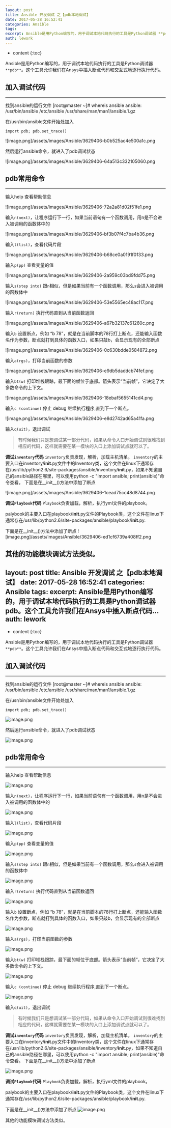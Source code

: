 ```yaml
---
layout: post
title: Ansible 开发调试 之【pdb本地调试】
date: 2017-05-28 16:52:41
categories: Ansible
tags:
excerpt: Ansible是用Python编写的，用于调试本地代码执行的工具是Python调试器 **pdb**。这个工具允许我们在Ansys中插入断点代码...
auth: lework
---
```

* content
{:toc}

Ansible是用Python编写的，用于调试本地代码执行的工具是Python调试器 `**pdb**`。这个工具允许我们在Ansys中插入断点代码和交互式地逐行执行代码。


## 加入调试代码
---
找到ansible的运行文件
[root@master ~]# whereis ansible
ansible: /usr/bin/ansible /etc/ansible /usr/share/man/man1/ansible.1.gz

在/usr/bin/ansible文件开始处加入
```
import pdb; pdb.set_trace()
```
![image.png]/assets/images/Ansible/3629406-b0b525ac4e500a1c.png

然后运行ansible命令，就进入了pdb调试状态

![image.png]/assets/images/Ansible/3629406-64a513c332105060.png

## pdb常用命令
---

输入help 查看帮助信息

![image.png]/assets/images/Ansible/3629406-72a2a81d02f51fe1.png


输入`n(next)`，让程序运行下一行，如果当前语句有一个函数调用，用n是不会进入被调用的函数体中的 

![image.png]/assets/images/Ansible/3629406-bf3b07f4c7ba4b36.png


输入`l(list)`，查看代码片段

![image.png]/assets/images/Ansible/3629406-b68ce0a0191f0133.png

输入`p(pp)` 查看变量的值

![image.png]/assets/images/Ansible/3629406-2a959c03bd9fdd75.png

输入`s(step into)` 跟`n`相似，但是如果当前有一个函数调用，那么`s`会进入被调用的函数体中 

![image.png]/assets/images/Ansible/3629406-53e5565ec48ac117.png


输入`r(return)` 执行代码直到从当前函数返回


![image.png]/assets/images/Ansible/3629406-a67b32137c61260c.png

输入`b` 设置断点，例如 “b 78”，就是在当前脚本的78行打上断点，还能输入函数名作为参数，断点就打到具体的函数入口，如果只敲b，会显示现有的全部断点 


![image.png]/assets/images/Ansible/3629406-0c630bdde0584872.png

输入`a(rgs)`，打印当前函数的参数 


![image.png]/assets/images/Ansible/3629406-e9db5daddcb74fef.png

输入`bt(w)` 打印堆栈跟踪，最下面的帧位于底部。箭头表示“当前帧”，它决定了大多数命令的上下文。

![image.png]/assets/images/Ansible/3629406-18ebaf5655141cd4.png


输入`c (continue)` 停止 debug 继续执行程序,直到下一个断点。


![image.png]/assets/images/Ansible/3629406-e8d2742ad65a41fa.png

输入`q(uit)`，退出调试 


> 有时候我们只是想调试某一部分代码，如果从命令入口开始调试则很难找到相应的代码，这样就需要在某一模块的入口上添加调试点就可以了。

**调试`inventory`代码**
`inventory`负责发现，解析，加载主机清单。
`inventory`的主要入口在inventory/__init__.py文件中的Inventory类，这个文件在linux下通常存在/usr/lib/python2.6/site-packages/ansible/inventory/__init__.py，如果不知道自己的ansible路径在哪里，可以使用python -c "import ansible; print(ansible)"命令查看。
下面是在__init__()方法中添加了断点

![image.png]/assets/images/Ansible/3629406-1cead75cc48d8744.png



**调试`Playbook`代码**
`Playbook`负责加载，解析，执行yml文件的playbook。

palybook的主要入口在playbook/__init__.py文件的Playbook类，这个文件在linux下通常存在/usr/lib/python2.6/site-packages/ansible/playbook/__init__.py.

下面是在__init__()方法中添加了断点
![image.png]/assets/images/Ansible/3629406-ed1cf6739a408ff2.png

其他的功能模块调试方法类似。
---
layout: post
title: Ansible 开发调试 之【pdb本地调试】
date: 2017-05-28 16:52:41
categories: Ansible
tags:
excerpt: Ansible是用Python编写的，用于调试本地代码执行的工具是Python调试器 **pdb**。这个工具允许我们在Ansys中插入断点代码...
auth: lework
---
* content
{:toc}

Ansible是用Python编写的，用于调试本地代码执行的工具是Python调试器 `**pdb**`。这个工具允许我们在Ansys中插入断点代码和交互式地逐行执行代码。


## 加入调试代码
---
找到ansible的运行文件
[root@master ~]# whereis ansible
ansible: /usr/bin/ansible /etc/ansible /usr/share/man/man1/ansible.1.gz

在/usr/bin/ansible文件开始处加入
```
import pdb; pdb.set_trace()
```
![image.png](http://upload-images.jianshu.io/upload_images/3629406-b0b525ac4e500a1c.png?imageMogr2/auto-orient/strip%7CimageView2/2/w/1240)

然后运行ansible命令，就进入了pdb调试状态

![image.png](http://upload-images.jianshu.io/upload_images/3629406-64a513c332105060.png?imageMogr2/auto-orient/strip%7CimageView2/2/w/1240)

## pdb常用命令
---

输入help 查看帮助信息

![image.png](http://upload-images.jianshu.io/upload_images/3629406-72a2a81d02f51fe1.png?imageMogr2/auto-orient/strip%7CimageView2/2/w/1240)


输入`n(next)`，让程序运行下一行，如果当前语句有一个函数调用，用n是不会进入被调用的函数体中的 

![image.png](http://upload-images.jianshu.io/upload_images/3629406-bf3b07f4c7ba4b36.png?imageMogr2/auto-orient/strip%7CimageView2/2/w/1240)


输入`l(list)`，查看代码片段

![image.png](http://upload-images.jianshu.io/upload_images/3629406-b68ce0a0191f0133.png?imageMogr2/auto-orient/strip%7CimageView2/2/w/1240)

输入`p(pp)` 查看变量的值

![image.png](http://upload-images.jianshu.io/upload_images/3629406-2a959c03bd9fdd75.png?imageMogr2/auto-orient/strip%7CimageView2/2/w/1240)

输入`s(step into)` 跟`n`相似，但是如果当前有一个函数调用，那么`s`会进入被调用的函数体中 

![image.png](http://upload-images.jianshu.io/upload_images/3629406-53e5565ec48ac117.png?imageMogr2/auto-orient/strip%7CimageView2/2/w/1240)


输入`r(return)` 执行代码直到从当前函数返回


![image.png](http://upload-images.jianshu.io/upload_images/3629406-a67b32137c61260c.png?imageMogr2/auto-orient/strip%7CimageView2/2/w/1240)

输入`b` 设置断点，例如 “b 78”，就是在当前脚本的78行打上断点，还能输入函数名作为参数，断点就打到具体的函数入口，如果只敲b，会显示现有的全部断点 


![image.png](http://upload-images.jianshu.io/upload_images/3629406-0c630bdde0584872.png?imageMogr2/auto-orient/strip%7CimageView2/2/w/1240)

输入`a(rgs)`，打印当前函数的参数 


![image.png](http://upload-images.jianshu.io/upload_images/3629406-e9db5daddcb74fef.png?imageMogr2/auto-orient/strip%7CimageView2/2/w/1240)

输入`bt(w)` 打印堆栈跟踪，最下面的帧位于底部。箭头表示“当前帧”，它决定了大多数命令的上下文。

![image.png](http://upload-images.jianshu.io/upload_images/3629406-18ebaf5655141cd4.png?imageMogr2/auto-orient/strip%7CimageView2/2/w/1240)


输入`c (continue)` 停止 debug 继续执行程序,直到下一个断点。


![image.png](http://upload-images.jianshu.io/upload_images/3629406-e8d2742ad65a41fa.png?imageMogr2/auto-orient/strip%7CimageView2/2/w/1240)

输入`q(uit)`，退出调试 


> 有时候我们只是想调试某一部分代码，如果从命令入口开始调试则很难找到相应的代码，这样就需要在某一模块的入口上添加调试点就可以了。

**调试`inventory`代码**
`inventory`负责发现，解析，加载主机清单。
`inventory`的主要入口在inventory/__init__.py文件中的Inventory类，这个文件在linux下通常存在/usr/lib/python2.6/site-packages/ansible/inventory/__init__.py，如果不知道自己的ansible路径在哪里，可以使用python -c "import ansible; print(ansible)"命令查看。
下面是在__init__()方法中添加了断点

![image.png](http://upload-images.jianshu.io/upload_images/3629406-1cead75cc48d8744.png?imageMogr2/auto-orient/strip%7CimageView2/2/w/1240)



**调试`Playbook`代码**
`Playbook`负责加载，解析，执行yml文件的playbook。

palybook的主要入口在playbook/__init__.py文件的Playbook类，这个文件在linux下通常存在/usr/lib/python2.6/site-packages/ansible/playbook/__init__.py.

下面是在__init__()方法中添加了断点
![image.png](http://upload-images.jianshu.io/upload_images/3629406-ed1cf6739a408ff2.png?imageMogr2/auto-orient/strip%7CimageView2/2/w/1240)

其他的功能模块调试方法类似。
